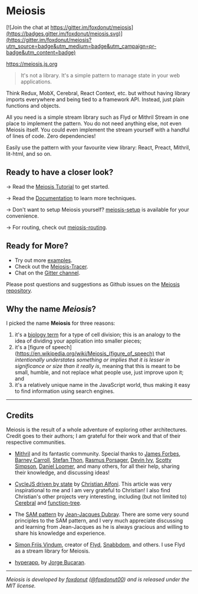 # Meiosis

[![Join the chat at https://gitter.im/foxdonut/meiosis](https://badges.gitter.im/foxdonut/meiosis.svg)](https://gitter.im/foxdonut/meiosis?utm_source=badge&utm_medium=badge&utm_campaign=pr-badge&utm_content=badge)

https://meiosis.js.org

> It's not a library. It's a simple pattern to manage state in your web applications.

Think Redux, MobX, Cerebral, React Context, etc. but without having library imports everywhere and
being tied to a framework API. Instead, just plain functions and objects.

All you need is a simple stream library such as Flyd or Mithril Stream in one place to implement
the pattern. You do not need anything else, not even Meiosis itself. You could even implement the
stream yourself with a handful of lines of code. Zero dependencies!

Easily use the pattern with your favourite view library: React, Preact, Mithril, lit-html,
and so on.

## Ready to have a closer look?

→ Read the [Meiosis Tutorial](https://meiosis.js.org/tutorial/toc.html) to get started.

→ Read the [Documentation](https://meiosis.js.org/docs/toc.html) to learn more techniques.

→ Don't want to setup Meiosis yourself?
[meiosis-setup](https://github.com/foxdonut/meiosis/tree/master/helpers/setup) is available for
your convenience.

→ For routing, check out
[meiosis-routing](https://github.com/foxdonut/meiosis/tree/master/helpers/routing).

## Ready for More?

- Try out more [examples](https://meiosis.js.org/examples.html).
- Check out the [Meiosis-Tracer](https://github.com/foxdonut/meiosis-tracer).
- Chat on the [Gitter channel](https://gitter.im/foxdonut/meiosis).

Please post questions and suggestions as Github issues on the
[Meiosis repository](https://github.com/foxdonut/meiosis).

## Why the name _Meiosis_?

I picked the name **Meiosis** for three reasons:

1. it's a [biology term](http://en.wikipedia.org/wiki/Meiosis) for a type of cell division; this is
an analogy to the idea of dividing your application into smaller pieces;
2. it's a [figure of speech](https://en.wikipedia.org/wiki/Meiosis_(figure_of_speech) that
_intentionally understates something or implies that it is lesser in significance or size than it
really is_, meaning that this is meant to be small, humble, and not replace what people use,
just improve upon it; and
3. it's a relatively unique name in the JavaScript world, thus making it easy to find information
using search engines.

----

## Credits

Meiosis is the result of a whole adventure of exploring other architectures. Credit goes to their authors; I am grateful
for their work and that of their respective communities.

- [Mithril](http://mithril.js.org/) and its fantastic community. Special thanks to
[James Forbes](https://twitter.com/james_a_forbes),
[Barney Carroll](https://github.com/barneycarroll),
[Stefan Thon](https://github.com/smuemd),
[Rasmus Porsager](https://github.com/porsager),
[Devin Ivy](https://github.com/devinivy),
[Scotty Simpson](https://github.com/CreaturesInUnitards),
[Daniel Loomer](https://github.com/fuzetsu),
and many others, for all their help, sharing their knowledge, and discussing ideas!

- [CycleJS driven by state](http://www.christianalfoni.com/articles/2016_04_06_CycleJS-driven-by-state)
by [Christian Alfoni](http://www.christianalfoni.com/). This article was very inspirational to me and
I am very grateful to Christian! I also find Christian's other projects very interesting, including
(but not limited to) [Cerebral](http://cerebraljs.com) and
[function-tree](https://github.com/cerebral/cerebral/tree/master/packages/function-tree#readme).

- The [SAM pattern](http://sam.js.org/) by
[Jean-Jacques Dubray](http://www.ebpml.org/about). There are some very sound principles to the SAM
pattern, and I very much appreciate discussing and learning from Jean-Jacques as he is always gracious
and willing to share his knowledge and experience.

- [Simon Friis Vindum](https://twitter.com/paldepind), creator of
[Flyd](https://github.com/paldepind/flyd),
[Snabbdom](https://github.com/snabbdom/snabbdom), and others. I use Flyd as a stream library for Meiosis.

- [hyperapp](https://github.com/hyperapp/hyperapp), by
[Jorge Bucaran](https://twitter.com/jbucaran).

----

_Meiosis is developed by [foxdonut](https://github.com/foxdonut)
([@foxdonut00](http://twitter.com/foxdonut00)) and is released under the MIT license._
